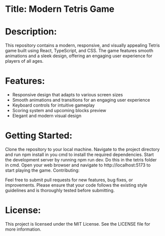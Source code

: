 # Title: Modern Tetris Game

# Description:

This repository contains a modern, responsive, and visually appealing Tetris game built using React, TypeScript, and CSS. The game features smooth animations and a sleek design, offering an engaging user experience for players of all ages.

# Features:

* Responsive design that adapts to various screen sizes
* Smooth animations and transitions for an engaging user experience
* Keyboard controls for intuitive gameplay
* Scoring system and upcoming blocks preview
* Elegant and modern visual design

# Getting Started:

Clone the repository to your local machine.
Navigate to the project directory and run npm install in you cmd to install the required dependencies.
Start the development server by running npm run dev. Do this in the tetris folder in cmd.
Open your web browser and navigate to http://localhost:5173 to start playing the game.
Contributing:

Feel free to submit pull requests for new features, bug fixes, or improvements. 
Please ensure that your code follows the existing style guidelines and is thoroughly tested before submitting.

# License:

This project is licensed under the MIT License. See the LICENSE file for more information.

